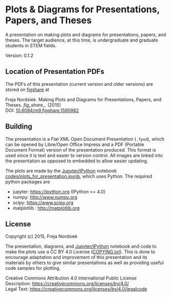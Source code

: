 Plots & Diagrams for Presentations, Papers, and Theses
======================================================

A presentation on making plots and diagrams for presentations, papers, and theses. The target audience, at this time, is undergraduate and graduate students in STEM fields.

Version: 0.1.2


Location of Presentation PDFs
-----------------------------

The PDFs of this presentation (current version and older versions) are stored on [figshare](http://figshare.com/) at

Freja Nordsiek. Making Plots and Diagrams for Presentations, Papers, and Theses. *fig_share_*. (2015)  
DOI: [10.6084/m9.figshare.1590982](http://dx.doi.org/10.6084/m9.figshare.1590982)


Building
--------

The presentation is a Flat XML Open Document Presentation (`.fpod`), which can be opened by Libre/Open Office Impress and a PDF (Portable Document Format) version of the presentation produced. This format is used since it is text and easier to version control. All images are linked into the presentation as opposed to embedded to allow easier updating.

The plots are made by the [Jupyter/IPython](https://ipython.org/) notebook [codes/plots_for_presentation.ipynb](./codes/plots_for_presentation.ipynb), which uses Python. The required python packages are

* jupyter: https://ipython.org (IPython >= 4.0)
* numpy: http://www.numpy.org
* scipy: https://www.scipy.org
* matplotlib : http://matplotlib.org


License
-------

Copyright (c) 2015, Freja Nordsiek

The presentation, diagrams, and [Jupyter/IPython](https://ipython.org/) notebook and code to make the plots use a CC BY 4.0 License ([COPYING.txt](./COPYING.txt)). This is done to encourage adaptation and improvement of this presentation and its materials by others to give similar presentations as well as providing useful code samples for plotting.

Creative Commons Attribution 4.0 International Public License  
Description: https://creativecommons.org/licenses/by/4.0/  
Legal Text: https://creativecommons.org/licenses/by/4.0/legalcode  
